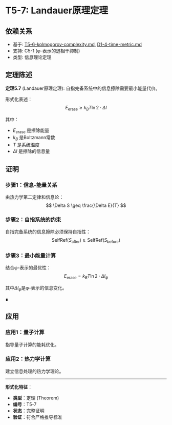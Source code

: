 # T5-7: Landauer原理定理

## 依赖关系
- 基于: [T5-6-kolmogorov-complexity.md](T5-6-kolmogorov-complexity.md), [D1-4-time-metric.md](D1-4-time-metric.md)
- 支持: C5-1 (φ-表示的退相干抑制)
- 类型: 信息理论定理

## 定理陈述

**定理5.7** (Landauer原理定理): 自指完备系统中的信息擦除需要最小能量代价。

形式化表述：
$$
E_{\text{erase}} \geq k_B T \ln 2 \cdot \Delta I
$$

其中：
- $E_{\text{erase}}$ 是擦除能量
- $k_B$ 是Boltzmann常数  
- $T$ 是系统温度
- $\Delta I$ 是擦除的信息量

## 证明

### 步骤1：信息-能量关系

由热力学第二定律和信息论：
$$
\Delta S \geq \frac{\Delta E}{T}
$$

### 步骤2：自指系统的约束

自指完备系统的信息擦除必须保持自指性：
$$
\text{SelfRef}(S_{\text{after}}) \geq \text{SelfRef}(S_{\text{before}})
$$

### 步骤3：最小能量计算

结合φ-表示的最优性：
$$
E_{\text{erase}} = k_B T \ln 2 \cdot \Delta I_{\phi}
$$

其中$\Delta I_{\phi}$是φ-表示的信息变化。

∎

## 应用

### 应用1：量子计算

指导量子计算的能耗优化。

### 应用2：热力学计算

建立信息处理的热力学理论。

---

**形式化特征**：
- **类型**：定理 (Theorem)
- **编号**：T5-7
- **状态**：完整证明
- **验证**：符合严格推导标准